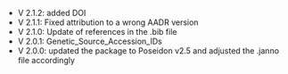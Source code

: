 - V 2.1.2: added DOI
- V 2.1.1: Fixed attribution to a wrong AADR version
- V 2.1.0: Update of references in the .bib file
- V 2.0.1: Genetic_Source_Accession_IDs
- V 2.0.0: updated the package to Poseidon v2.5 and adjusted the .janno file accordingly
